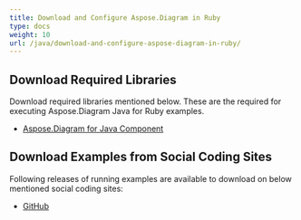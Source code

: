 ```yaml
---
title: Download and Configure Aspose.Diagram in Ruby
type: docs
weight: 10
url: /java/download-and-configure-aspose-diagram-in-ruby/
---
```


## **Download Required Libraries**
Download required libraries mentioned below. These are the required for executing Aspose.Diagram Java for Ruby examples.

- [Aspose.Diagram for Java Component](https://repository.aspose.com/webapp/#/artifacts/browse/tree/General/repo/com/aspose/aspose-diagram)
## **Download Examples from Social Coding Sites**
Following releases of running examples are available to download on below mentioned social coding sites:

- [GitHub](https://github.com/asposediagram/Aspose.Diagram-for-Java/tree/master/Plugins/Aspose_Diagram_Java_for_Ruby)
